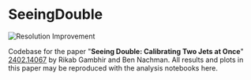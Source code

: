 # SeeingDouble

![Resolution Improvement]([https://github.com/rikab/SeeingDouble/blob/[branch]/image.jpg?raw=true](https://github.com/rikab/SeeingDouble/blob/main/Plots/leading_resolution_Gaussian.pdf))

Codebase for the paper "**Seeing Double: Calibrating Two Jets at Once**" [2402.14067](https://arxiv.org/abs/2402.14067) by Rikab Gambhir and Ben Nachman.
All results and plots in this paper may be reproduced with the analysis notebooks here.

